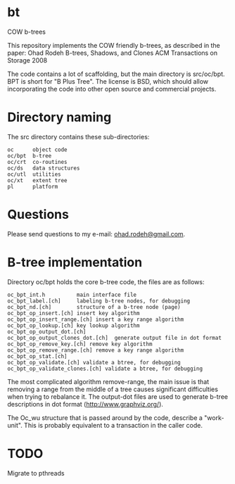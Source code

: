 bt
==

COW b-trees

This repository implements the COW friendly b-trees, as described in the paper:
     Ohad Rodeh
     B-trees, Shadows, and Clones
     ACM Transactions on Storage 2008

The code contains a lot of scaffolding, but the main directory is
src/oc/bpt. BPT is short for "B Plus Tree". The license is BSD, which
should allow incorporating the code into other open source and commercial projects.

Directory naming
================

The src directory contains these sub-directories:

    oc      object code
    oc/bpt  b-tree
    oc/crt  co-routines
    oc/ds   data structures
    oc/utl  utilities
    oc/xt   extent tree
    pl      platform

Questions
=========
Please send questions to my e-mail: ohad.rodeh@gmail.com.


B-tree implementation
=====================

Directory oc/bpt holds the core b-tree code, the files are as follows:

    oc_bpt_int.h          main interface file
    oc_bpt_label.[ch]     labeling b-tree nodes, for debugging 
    oc_bpt_nd.[ch]        structure of a b-tree node (page)
    oc_bpt_op_insert.[ch] insert key algorithm
    oc_bpt_op_insert_range.[ch] insert a key range algorithm
    oc_bpt_op_lookup.[ch] key lookup algorithm
    oc_bpt_op_output_dot.[ch]
    oc_bpt_op_output_clones_dot.[ch]  generate output file in dot format
    oc_bpt_op_remove_key.[ch] remove key algorithm
    oc_bpt_op_remove_range.[ch] remove a key range algorithm
    oc_bpt_op_stat.[ch]
    oc_bpt_op_validate.[ch] validate a btree, for debugging
    oc_bpt_op_validate_clones.[ch] validate a btree, for debugging

The most complicated algorithm remove-range, the main issue is that removing a range from the middle of a tree causes significant difficulties when trying to rebalance it. The output-dot files are used to generate b-tree descriptions in dot format (http://www.graphviz.org/).

The Oc_wu structure that is passed around by the code, describe a "work-unit". This is probably equivalent to a transaction in the caller code. 

TODO
====
Migrate to pthreads

